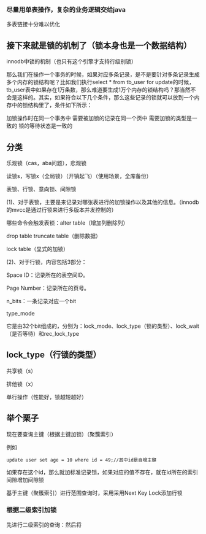 ### 尽量用单表操作，复杂的业务逻辑交给java

多表链接十分难以优化

## 接下来就是锁的机制了（锁本身也是一个数据结构）

innodb中锁的机制（也只有这个引擎才支持行级别锁）

那么我们在操作一个事务的时候，如果对应多条记录，是不是要针对多条记录生成多个内存的锁结构呢？比如我们执行select * from tb_user for update的时候，tb_user表中如果存在1万条数，那么难道要生成1万个内存的锁结构吗？那当然不会是这样的。其实，如果符合以下几个条件，那么这些记录的锁就可以放到一个内存中的锁结构里了，条件如下所示：

加锁操作时在同一个事务中
需要被加锁的记录在同一个页中
需要加锁的类型是一致的
锁的等待状态是一致的


## 分类

乐观锁（cas，aba问题），悲观锁

读锁s，写锁x（全局锁）（开销起飞）（使用场景，全库备份）

表锁、行锁、意向锁、间隙锁

(1)、对于表锁，主要是来记录对哪张表进行的加锁操作以及其他的信息。（innodb的mvcc是通过行锁来进行多版本并发控制的）

哪些命令会触发表锁：alter table（增加列删除列）

drop table truncate table（删除数据）

lock table（显式的加锁）




(2)、对于行锁，内容包括3部分：

Space ID：记录所在的表空间ID。

Page Number：记录所在的页号。

n_bits：一条记录对应一个bit


type_mode

它是由32个bit组成的，分别为：lock_mode、lock_type（锁的类型）、lock_wait（是否等待）和rec_lock_type

## lock_type（行锁的类型）

共享锁（s）

  

排他锁（x）


单行操作（性能好，锁越短越好）

## 举个栗子

现在要查询主键（根据主键加锁）（聚簇索引）

例如
```
update user set age = 10 where id = 49;//其中id是自增主键 

```
如果存在这个id，那么就加标准记录锁，如果对应的值不存在，就在id所在的索引间隙增加间隙锁

基于主键（聚簇索引）进行范围查询时，采用采用Next Key Lock添加行锁

### 根据二级索引加锁 

先进行二级索引的查询：然后将
